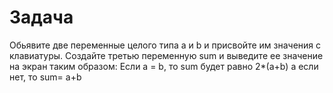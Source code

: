 # Задача    
Обьявите две переменные целого типа a и b  и присвойте им  значения с клавиатуры.
Создайте третью переменную sum и выведите ее значение на экран таким образом:
Если a = b, то sum будет равно 2*(a+b) a если нет, то sum= a+b



